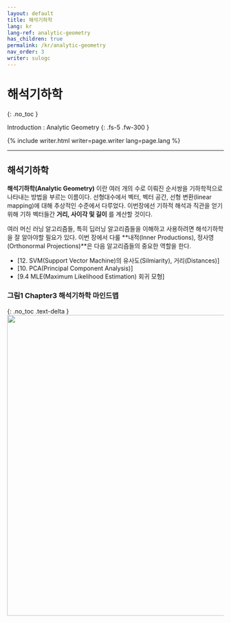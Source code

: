```yaml
---
layout: default
title: 해석기하학
lang: kr
lang-ref: analytic-geometry
has_children: true
permalink: /kr/analytic-geometry
nav_order: 3
writer: sulogc
---
```


# 해석기하학
{: .no_toc }


Introduction : Analytic Geometry
{: .fs-5 .fw-300 }


{% include writer.html writer=page.writer lang=page.lang %}

---

## 해석기하학

**해석기하학(Analytic Geometry)** 이란 여러 개의 수로 이뤄진 순서쌍을 기하학적으로 나타내는 방법을 부르는 이름이다. 선형대수에서 벡터, 벡터 공간, 선형 변환(linear mapping)에 대해 추상적인 수준에서 다루었다. 이번장에선 기하적 해석과 직관을 얻기위해 기하 벡터들간 **거리, 사이각 및 길이** 를 계산할 것이다. 

여러 머신 러닝 알고리즘들, 특히 딥러닝 알고리즘들을 이해하고 사용하려면 해석기하학을 잘 알아야할 필요가 있다. 이번 장에서 다룰 **내적(Inner Productions), 정사영(Orthonormal Projections)**은 다음 알고리즘들의 중요한 역할을 한다. 

- [12. SVM(Support Vector Machine)의 유사도(Silmiarity), 거리(Distances)]
- [10. PCA(Principal Component Analysis)] 
- [9.4 MLE(Maximum Likelihood Estimation) 회귀 모형]


### **그림1** Chapter3 해석기하학 마인드맵
{: .no_toc .text-delta }
<img src="{{ site.figure | absolute_url }}3.0.1.png" width="700px"/>
 